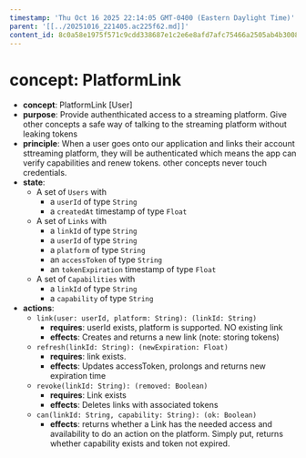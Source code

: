```yaml
---
timestamp: 'Thu Oct 16 2025 22:14:05 GMT-0400 (Eastern Daylight Time)'
parent: '[[../20251016_221405.ac225f62.md]]'
content_id: 8c0a58e1975f571c9cdd338687e1c2e6e8afd7afc75466a2505ab4b3008e4c31
---
```


# concept: PlatformLink

* **concept**: PlatformLink \[User]
* **purpose**: Provide authenthicated access to a streaming platform. Give other concepts a safe way of talking to the streaming platform without leaking tokens
* **principle**: When a user goes onto our application and links their account sttreaming platform, they will be authenticated which means the app can verify capabilities and renew tokens. other concepts never touch credentials.
* **state**:
  * A set of `Users` with
    * a `userId` of type `String`
    * a `createdAt` timestamp of type `Float`
  * A set of `Links` with
    * a `linkId` of type `String`
    * a `userId` of type `String`
    * a `platform` of type `String`
    * an `accessToken` of type `String`
    * an `tokenExpiration` timestamp of type `Float`
  * A set of `Capabilities` with
    * a `linkId` of type `String`
    * a `capability` of type `String`
* **actions**:
  * `link(user: userId, platform: String): (linkId: String)`
    * **requires**: userId exists, platform is supported. NO existing link
    * **effects**: Creates and returns a new link (note: storing tokens)
  * `refresh(linkId: String): (newExpiration: Float)`
    * **requires**: link exists.
    * **effects**: Updates accessToken, prolongs and returns new expiration time
  * `revoke(linkId: String): (removed: Boolean)`
    * **requires**: Link exists
    * **effects**: Deletes links with associated tokens
  * `can(linkId: String, capability: String): (ok: Boolean)`
    * **effects**: returns whether a Link has the needed access and availability to do an action on the platform. Simply put, returns whether capability exists and token not expired.
